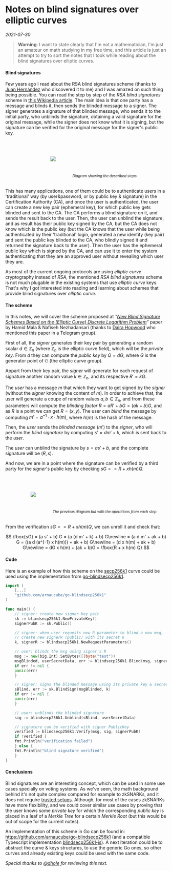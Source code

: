# Notes on blind signatures over elliptic curves
*2021-07-30*

> **Warning**: I want to state clearly that I'm not a mathematician, I'm just an amateur on math studying in my free time, and this article is just an attempt to try to sort the notes that I took while reading about the blind signatures over elliptic curves.

#### Blind signatures

Few years ago I read about the RSA blind signatures scheme (thanks to [Juan Hernández](https://futur.upc.edu/JuanBautistaHernandezSerrano) who discovered it to me) and I was amazed on such thing being possible. You can read the step by step of the *RSA blind signatures* scheme in [this Wikipedia article](https://en.wikipedia.org/wiki/Blind_signature#Blind_RSA_signatures).
The main idea is that one party has a message and blinds it, then sends the blinded message to a signer. The signer generates a signature of that blinded message, who sends it to the initial party, who unblinds the signature, obtaining a valid signature for the original message, while the signer does not know what it is signing, but the signature can be verified for the original message for the signer's public key.


<div style="text-align:center; font-size:80%;">
    <img style="padding:50px;max-width:100%;" src="img/posts/blind-signatures-ec/flow0.png" />
    <i>Diagram showing the described steps.</i>
</div>
<br>


This has many applications, one of them could be to authenticate users in a 'traditional' way (by user&password, or by public key & signature) in the Certification Authority (CA), and once the user is authenticated, the user can create a new key pair (ephemeral key), for which public key gets blinded and sent to the CA. The CA performs a blind signature on it, and sends the result back to the user. Then, the user can unblind the signature, and as result has their public key signed by the CA, but the CA does not know which is the public key (but the CA knows that the user while being authenticated by their 'traditional' login, generated a new identity (key pair) and sent the public key blinded to the CA, who blindly signed it and returned the signature back to the user). Then the user has the ephemeral public key which is signed by the CA, and can use it to enter the system authenticating that they are an approved user without revealing which user they are.

As most of the current ongoing protocols are using *elliptic curve* cryptography instead of *RSA*, the mentioned *RSA blind signatures* scheme is not much plugable in the existing systems that use *elliptic curve* keys. That's why I got interested into reading and learning about schemes that provide blind signatures over *elliptic curve*.

#### The scheme

In this notes, we will cover the scheme proposed at *"[New Blind Signature Schemes Based on the (Elliptic Curve) Discrete Logarithm Problem](https://sci-hub.do/10.1109/ICCKE.2013.6682844)"* paper by Hamid Mala & Nafiseh Nezhadansari (thanks to [Daira Hopwood](https://twitter.com/feministPLT) who mentioned this paper in a Telegram group).

First of all, the *signer* generates their key pair by generating a random scalar $d \in \mathbb{Z}_n$ (where $\mathbb{Z}_n$ is the elliptic curve field), which will be the *private key*. From $d$ they can compute the *public key* by $Q = dG$, where $G$ is the generator point of $\mathbb{G}$ (the elliptic curve group).

Appart from their key pair, the *signer* will generate for each request of signature another random value $k \in \mathbb{Z}_n$, and its respective $R'=kG$.

The *user* has a message *m* that which they want to get signed by the *signer* (without the *signer* knowing the content of *m*). In order to achieve that, the user will generate a coupe of random values $a, b \in \mathbb{Z}_n$, and from these parameters will compute the *blinding factor* $R=aR' + bG = (ak + b)G$, and as $R$ is a point we can get $R = (x, y)$.
The user can *blind* the message by computing $m' = a^{-1} \cdot x \cdot h(m)$, where $h(m)$ is the hash of the message.

Then, the *user* sends the *blinded message* ($m'$) to the *signer*, who will perform the *blind signature* by computing $s' = d m' + k$, which is sent back to the *user*.

The *user* can unblind the signature by $s = a s' + b$, and the complete signature will be $(R, s)$.

And now, we are in a point where the signature can be verified by a third party for the *signer*'s public key by checking $sG == R + x h(m) Q$.


<div style="text-align:center; font-size:80%;">
    <img style="padding:50px;max-width:100%;" src="img/posts/blind-signatures-ec/flow1.png" />
    <i>The previous diagram but with the operations from each step.</i>
</div>
<br>


From the verification $sG == R + x h(m) Q$, we can unroll it and check that:

$$
\fbox{sG} = (a s' + b) G = (a (d m' + k) + b) G\newline
= (a d m' + ak + b) G = ((a d (a^{-1} x h(m))) + ak + b) G\newline
= (d x h(m) + ak + b) G\newline
= dG x h(m) + (ak + b)G = \fbox{R + x h(m) Q}
$$

#### Code
Here is an example of how this scheme on the [secp256k1](https://en.bitcoin.it/wiki/Secp256k1) curve could be used using the implementation from [go-blindsecp256k1](https://github.com/arnaucube/go-blindsecp256k1).

```go
import (
	[...]
	"github.com/arnaucube/go-blindsecp256k1"
)

func main() {
    // signer: create new signer key pair
    sk := blindsecp256k1.NewPrivateKey()
    signerPubK := sk.Public()

    // signer: when user requests new R parameter to blind a new msg,
    // create new signerR (public) with its secret k
    k, signerR := blindsecp256k1.NewRequestParameters()

    // user: blinds the msg using signer's R
    msg := new(big.Int).SetBytes([]byte("test"))
    msgBlinded, userSecretData, err := blindsecp256k1.Blind(msg, signerR)
    if err != nil {
	panic(err)
    }

    // signer: signs the blinded message using its private key & secret k
    sBlind, err := sk.BlindSign(msgBlinded, k)
    if err != nil {
	panic(err)
    }

    // user: unblinds the blinded signature
    sig := blindsecp256k1.Unblind(sBlind, userSecretData)

    // signature can be verified with signer PublicKey
    verified := blindsecp256k1.Verify(msg, sig, signerPubK)
    if !verified {
	fmt.Println("verification failed")
    } else {
	fmt.Println("blind signature verified")
    }
}
```

#### Conclusions

Blind signatures are an interesting concept, which can be used in some use cases specially on voting systems. As we've seen, the math background behind it's not quite complex compared for example to zkSNARKs, and it does not require [trusted setups](https://medium.com/qed-it/diving-into-the-snarks-setup-phase-b7660242a0d7). Although, for most of the cases zkSNARKs have more flexibility, and we could cover similar use cases by proving that the user knows some *private key* for which the corresponding *public key* is placed in a leaf of a *Merkle Tree* for a certain *Merkle Root* (but this would be out of scope for the current notes).

An implementation of this scheme in Go can be found in: https://github.com/arnaucube/go-blindsecp256k1 (and a compatible Typescript implementation [blindsecp256k1-js](https://github.com/arnaucube/blindsecp256k1-js)). A next iteration could be to abstract the curve & keys structures, to use the generic Go ones, so other curves and already existing keys could be used with the same code.

*Special thanks to [@dhole](https://github.com/dhole) for reviewing this text.*
